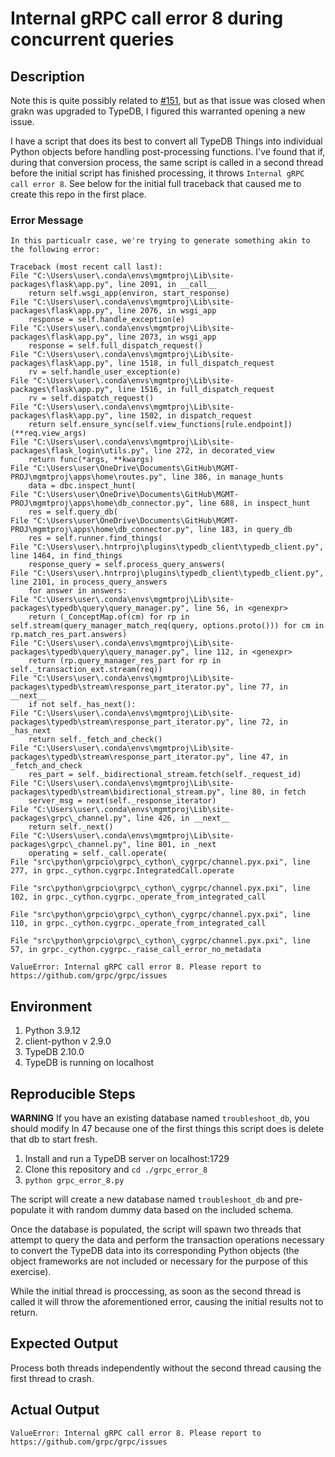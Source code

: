 # Internal gRPC call error 8 during concurrent queries

## Description

Note this is quite possibly related to [#151](https://github.com/vaticle/typedb-client-python/issues/151), 
but as that issue was closed when grakn was upgraded to TypeDB, I figured this
warranted opening a new issue.

I have a script that does its best to convert all TypeDB Things into individual 
Python objects before handling post-processing functions. I've found that if, 
during that conversion process, the same script is called in a second thread
before the initial script has finished processing, it throws 
`Internal gRPC call error 8`. See below for the initial full traceback that 
caused me to create this repo in the first place.

### Error Message

```
In this particualr case, we're trying to generate something akin to the following error:

Traceback (most recent call last):
File "C:\Users\user\.conda\envs\mgmtproj\Lib\site-packages\flask\app.py", line 2091, in __call__
    return self.wsgi_app(environ, start_response)
File "C:\Users\user\.conda\envs\mgmtproj\Lib\site-packages\flask\app.py", line 2076, in wsgi_app
    response = self.handle_exception(e)
File "C:\Users\user\.conda\envs\mgmtproj\Lib\site-packages\flask\app.py", line 2073, in wsgi_app
    response = self.full_dispatch_request()
File "C:\Users\user\.conda\envs\mgmtproj\Lib\site-packages\flask\app.py", line 1518, in full_dispatch_request
    rv = self.handle_user_exception(e)
File "C:\Users\user\.conda\envs\mgmtproj\Lib\site-packages\flask\app.py", line 1516, in full_dispatch_request
    rv = self.dispatch_request()
File "C:\Users\user\.conda\envs\mgmtproj\Lib\site-packages\flask\app.py", line 1502, in dispatch_request
    return self.ensure_sync(self.view_functions[rule.endpoint])(**req.view_args)
File "C:\Users\user\.conda\envs\mgmtproj\Lib\site-packages\flask_login\utils.py", line 272, in decorated_view
    return func(*args, **kwargs)
File "C:\Users\user\OneDrive\Documents\GitHub\MGMT-PROJ\mgmtproj\apps\home\routes.py", line 386, in manage_hunts
    data = dbc.inspect_hunt(
File "C:\Users\user\OneDrive\Documents\GitHub\MGMT-PROJ\mgmtproj\apps\home\db_connector.py", line 688, in inspect_hunt
    res = self.query_db(
File "C:\Users\user\OneDrive\Documents\GitHub\MGMT-PROJ\mgmtproj\apps\home\db_connector.py", line 183, in query_db
    res = self.runner.find_things(
File "C:\Users\user\.hntrproj\plugins\typedb_client\typedb_client.py", line 1464, in find_things
    response_query = self.process_query_answers(
File "C:\Users\user\.hntrproj\plugins\typedb_client\typedb_client.py", line 2101, in process_query_answers
    for answer in answers:
File "C:\Users\user\.conda\envs\mgmtproj\Lib\site-packages\typedb\query\query_manager.py", line 56, in <genexpr>
    return (_ConceptMap.of(cm) for rp in self.stream(query_manager_match_req(query, options.proto())) for cm in rp.match_res_part.answers)
File "C:\Users\user\.conda\envs\mgmtproj\Lib\site-packages\typedb\query\query_manager.py", line 112, in <genexpr>
    return (rp.query_manager_res_part for rp in self._transaction_ext.stream(req))
File "C:\Users\user\.conda\envs\mgmtproj\Lib\site-packages\typedb\stream\response_part_iterator.py", line 77, in __next__
    if not self._has_next():
File "C:\Users\user\.conda\envs\mgmtproj\Lib\site-packages\typedb\stream\response_part_iterator.py", line 72, in _has_next
    return self._fetch_and_check()
File "C:\Users\user\.conda\envs\mgmtproj\Lib\site-packages\typedb\stream\response_part_iterator.py", line 47, in _fetch_and_check
    res_part = self._bidirectional_stream.fetch(self._request_id)
File "C:\Users\user\.conda\envs\mgmtproj\Lib\site-packages\typedb\stream\bidirectional_stream.py", line 80, in fetch
    server_msg = next(self._response_iterator)
File "C:\Users\user\.conda\envs\mgmtproj\Lib\site-packages\grpc\_channel.py", line 426, in __next__
    return self._next()
File "C:\Users\user\.conda\envs\mgmtproj\Lib\site-packages\grpc\_channel.py", line 801, in _next
    operating = self._call.operate(
File "src\python\grpcio\grpc\_cython\_cygrpc/channel.pyx.pxi", line 277, in grpc._cython.cygrpc.IntegratedCall.operate

File "src\python\grpcio\grpc\_cython\_cygrpc/channel.pyx.pxi", line 102, in grpc._cython.cygrpc._operate_from_integrated_call

File "src\python\grpcio\grpc\_cython\_cygrpc/channel.pyx.pxi", line 110, in grpc._cython.cygrpc._operate_from_integrated_call

File "src\python\grpcio\grpc\_cython\_cygrpc/channel.pyx.pxi", line 57, in grpc._cython.cygrpc._raise_call_error_no_metadata

ValueError: Internal gRPC call error 8. Please report to https://github.com/grpc/grpc/issues
```

## Environment

1. Python 3.9.12
2. client-python v 2.9.0
3. TypeDB 2.10.0
4. TypeDB is running on localhost

## Reproducible Steps

**WARNING** If you have an existing database named `troubleshoot_db`, you should
modify ln 47 because one of the first things this script does is delete that db
to start fresh.

1. Install and run a TypeDB server on localhost:1729
2. Clone this repository and `cd ./grpc_error_8`
3. `python grpc_error_8.py`

The script will create a new database named `troubleshoot_db` and pre-populate it
with random dummy data based on the included schema.

Once the database is populated, the script  will spawn two threads that attempt 
to query the data and perform the transaction operations necessary to convert 
the TypeDB data into its corresponding Python objects (the object frameworks 
are not included or necessary for the purpose of this exercise).

While the initial thread is proccessing, as soon as the second thread is called 
it will throw the aforementioned error, causing the initial results not to return.

## Expected Output

Process both threads independently without the second thread causing the first
thread to crash.

## Actual Output

`ValueError: Internal gRPC call error 8. Please report to https://github.com/grpc/grpc/issues`

